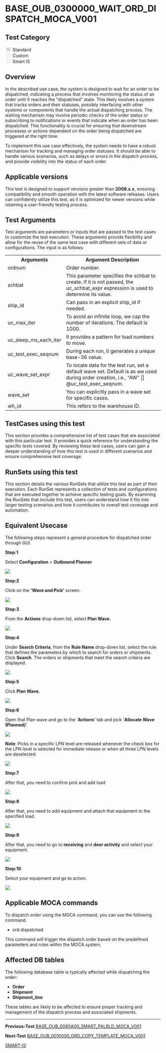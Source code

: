# **BASE_OUB_0300000_WAIT_ORD_DISPATCH_MOCA_V001**


<!-- SMART_DOC_GEN_TEST_DESCR - Start -->
<!-- SMART_DOC_GEN_TEST_DESCR - End -->

## **Test Category**

<input type="checkbox" checked disabled> Standard
<br>
<input type="checkbox" disabled> Custom
<br>
<input type="checkbox" disabled> Smart IS


## **Overview**

In the described use case, the system is designed to wait for an order to be dispatched, indicating a process that involves monitoring the status of an order until it reaches the "dispatched" state. This likely involves a system that tracks orders and their statuses, possibly interfacing with other systems or components that handle the actual dispatching process. The waiting mechanism may involve periodic checks of the order status or subscribing to notifications or events that indicate when an order has been dispatched. This functionality is crucial for ensuring that downstream processes or actions dependent on the order being dispatched are triggered at the right time.

To implement this use case effectively, the system needs to have a robust mechanism for tracking and managing order statuses. It should be able to handle various scenarios, such as delays or errors in the dispatch process, and provide visibility into the status of each order.

## **Applicable versions**

This test is designed to support versions greater than **2008.x.x**,
ensuring compatibility and smooth operation with the latest software
releases. Users can confidently utilize this test, as it is optimized
for newer versions while retaining a user-friendly testing process.

## **Test Arguments**

Test arguments are parameters or inputs that are passed to the test
cases to customize the test execution. These arguments provide
flexibility and allow for the reuse of the same test case with different
sets of data or configurations. The input is as follows:


<!-- SMART_DOC_GEN_TEST_ARG - Start -->
<table>
<tr><th>Arguments</th><th>Argument Description</th></tr>
<tr><td>ordnum</td><td>Order number.</td></tr>
<tr><td>schbat</td><td>This parameter specifies the schbat to create. If it is not passed, the uc_schbat_expr expression is used to determine its value.</td></tr>
<tr><td>ship_id</td><td>Can pass in an explicit ship_id if needed.</td></tr>
<tr><td>uc_max_iter</td><td>To avoid an infinite loop, we cap the number of iterations. The default is 1000.</td></tr>
<tr><td>uc_sleep_ms_each_iter</td><td>It provides a pattern for load numbers to move.</td></tr>
<tr><td>uc_test_exec_seqnum</td><td>During each run, it generates a unique base-36 value.</td></tr>
<tr><td>uc_wave_set_expr</td><td>To locate data for the test run, set a default wave set. Default is as we used during order creation, i.e., "AW" || @uc_test_exec_seqnum.</td></tr>
<tr><td>wave_set</td><td>You can explicitly pass in a wave set for specific cases.</td></tr>
<tr><td>wh_id</td><td>This refers to the warehouse ID.</td></tr>
</table>
<!-- SMART_DOC_GEN_TEST_ARG - End -->

## **TestCases using this test**

This section provides a comprehensive list of test cases that are associated with this particular test. It provides a quick reference for understanding the specific tests covered. By reviewing these test cases, users can gain a deeper understanding of how this test is used in different scenarios and ensure comprehensive test coverage.


<!-- SMART_DOC_GEN_TEST_CASE_USING_THIS - Start -->
<!-- SMART_DOC_GEN_TEST_CASE_USING_THIS - End -->

## **RunSets using this test**

This section details the various RunSets that utilize this test as part of their execution. Each RunSet represents a collection of tests and configurations that are executed together to achieve specific testing goals. By examining the RunSets that include this test, users can understand how it fits into larger testing scenarios and how it contributes to overall test coverage and automation.


<!-- SMART_DOC_GEN_RUN_SET_USING_THIS - Start -->
<!-- SMART_DOC_GEN_RUN_SET_USING_THIS - End -->

## **Equivalent Usecase**

The following steps represent a general procedure for dispatched order through GUI.

**Step:1**

Select **Configuration** > **Outbound Planner**

![](BASE_OUB_0300000_WAIT_ORD_DISPATCH_MOCA_V001.png)

**Step:2**

Click on the **'Wave and Pick'** screen.

![](BASE_OUB_0300000_WAIT_ORD_DISPATCH_MOCA_V001/image2.png)

**Step:3**

From the **Actions** drop-down list, select **Plan Wave.**

![](BASE_OUB_0300000_WAIT_ORD_DISPATCH_MOCA_V001/image3.png)

**Step:4**

Under **Search Criteria**, from the **Rule Name** drop-down list, select the rule that defines the parameters by which to search for orders or shipments. Click **Search**. The orders or shipments that meet the search criteria are displayed.

![](BASE_OUB_0300000_WAIT_ORD_DISPATCH_MOCA_V001/image4.png)

**Step:5**

Click **Plan Wave.**

![](BASE_OUB_0300000_WAIT_ORD_DISPATCH_MOCA_V001/image5.png)

**Step:6**

Open that Plan wave and go to the '**Actions**' tab and pick '**Allocate Wave (Planned)**'.

![](BASE_OUB_0300000_WAIT_ORD_DISPATCH_MOCA_V001/image6.png)

**Note**: Picks in a specific LPN level are released whenever the check box for the LPN level is selected for immediate release or when all three LPN levels are deselected.

![](BASE_OUB_0300000_WAIT_ORD_DISPATCH_MOCA_V001/image7.png)

**Step:7**

After that, you need to confirm pick and add load

![](BASE_OUB_0300000_WAIT_ORD_DISPATCH_MOCA_V001/image8.png)

**Step:8**

After that, you need to add equipment and attach that equipment to the specified load.

![](BASE_OUB_0300000_WAIT_ORD_DISPATCH_MOCA_V001/image9.png)

**Step:9**

After that, you need to go to **receiving** and **door activity** and select your equipment.

![](BASE_OUB_0300000_WAIT_ORD_DISPATCH_MOCA_V001/image10.png)

**Step:10**

Select your equipment and go to action.

![](BASE_OUB_0300000_WAIT_ORD_DISPATCH_MOCA_V001/image11.png)

## **Applicable MOCA commands**

To dispatch order using the MOCA command, you can use the following command.

- ord dispatched

This command will trigger the dispatch order based on the predefined parameters and rules within the MOCA system.

## **Affected DB tables**

The following database table is typically affected while dispatching the order:

- **Order**
- **Shipment**
- **Shipment_line**

These tables are likely to be affected to ensure proper tracking and management of the dispatch process and associated shipments.

---

**Previous-Test**
 [BASE_OUB_0080A00_SMART_PALBLD_MOCA_V001](./tests_docs/BASE_OUB_0080A00_SMART_PALBLD_MOCA_V001.md)
 
**Next-Test**
  [BASE_OUB_0010000_ORD_COPY_TEMPLATE_MOCA_V001](./tests_docs/BASE_OUB_0010000_ORD_COPY_TEMPLATE_MOCA_V001.md)
  
[SMART-IS](https://www.smart-is.pk) 